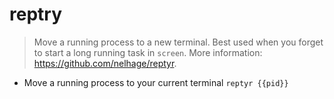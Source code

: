 # reptry
> Move a running process to a new terminal.
> Best used when you forget to start a long running task in `screen`.
> More information: <https://github.com/nelhage/reptyr>.

- Move a running process to your current terminal
`reptyr {{pid}}`
